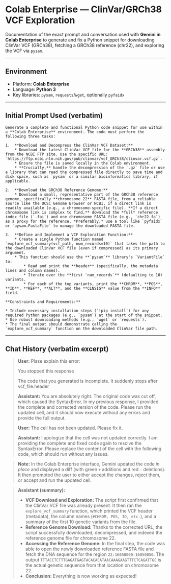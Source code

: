 # Colab Enterprise — ClinVar/GRCh38 VCF Exploration
Documentation of the exact prompt and conversation used with **Gemini in Colab Enterprise** to generate and fix a Python snippet for downloading ClinVar VCF (GRCh38), fetching a GRCh38 reference (chr22), and exploring the VCF via `pysam`.

---

## Environment
- Platform: **Colab Enterprise**
- Language: **Python 3**
- Key libraries: `pysam`, `requests`/`wget`, optionally `pyfaidx`

---

## Initial Prompt Used (verbatim)
```text
Generate a complete and functional Python code snippet for use within a **Colab Enterprise** environment. The code must perform the following three tasks:

1.  **Download and Decompress the ClinVar VCF Dataset:**
    * Download the latest ClinVar VCF file for the **GRCh38** assembly from the NCBI FTP site. Use the specific URL: `https://ftp.ncbi.nlm.nih.gov/pub/clinvar/vcf_GRCh38/clinvar.vcf.gz`.
    * Ensure the file is saved locally in the Colab environment.
    * **Crucially,** handle the decompression of the `.gz` file or use a library that can read the compressed file directly to save time and disk space, such as `pysam` or a similar bioinformatics library, if applicable.

2.  **Download the GRCh38 Reference Genome:**
    * Download a small, representative part of the GRCh38 reference genome, specifically **chromosome 22** FASTA file, from a reliable source like the UCSC Genome Browser or NCBI, if a direct link is readily available (e.g., a chromosome-specific file). **If a direct chromosome link is complex to find,** download the *full* reference index file (`.fai`) and one chromosome FASTA file (e.g., `chr22.fa`) as a proxy for the reference. *Preferably,* use a tool like `pyfaidx` or `pysam.FastaFile` to manage the downloaded FASTA file.

3.  **Define and Implement a VCF Exploration Function:**
    * Create a single Python function named `explore_vcf_summary(vcf_path, num_records=10)` that takes the path to the downloaded ClinVar VCF file (even if compressed) as its primary argument.
    * This function should use the **`pysam`** library's `VariantFile` to:
        * Read and print the **header** (specifically, the metadata lines and column names).
        * Iterate over the **first `num_records`** (defaulting to 10) variants.
        * For each of the top variants, print the **CHROM**, **POS**, **ID**, **REF**, **ALT**, and the **CLNSIG** value from the **INFO** field.

**Constraints and Requirements:**

* Include necessary installation steps (`!pip install`) for any required Python packages (e.g., `pysam`) at the start of the snippet.
* Use robust downloading methods (e.g., `wget` or `requests`).
* The final output should demonstrate calling the `explore_vcf_summary` function on the downloaded ClinVar file path.
```

---

## Chat History (verbatim excerpt)
> **User:** Plase explain this error:
>
> You stopped this response
>
> The code that you generated is incomplete. It suddenly stops after vcf_file.header
>
> **Assistant:** You are absolutely right. The original code was cut off, which caused the SyntaxError. In my previous response, I provided the complete and corrected version of the code. Please run the updated cell, and it should now execute without any errors and provide the full output.
>
> **User:** The cell has not been updated. Please fix it.
>
> **Assistant:** I apologize that the cell was not updated correctly. I am providing the complete and fixed code again to resolve the SyntaxError. Please replace the content of the cell with the following code, which should run without any issues.

> **Note:** In the Colab Enterprise interface, Gemini updated the code *in place* and displayed a diff (with green `+` additions and red `-` deletions). It then prompted the user to either accept the changes, reject them, or accept and run the updated cell.

> **Assistant (summary):**
> - **VCF Download and Exploration:** The script first confirmed that the ClinVar VCF file was already present. It then ran the `explore_vcf_summary` function, which printed the VCF header (metadata), the column names (`#CHROM, POS, ID, etc.`), and a summary of the first 10 genetic variants from the file.
> - **Reference Genome Download:** Thanks to the corrected URL, the script successfully downloaded, decompressed, and indexed the reference genome file for chromosome 22.
> - **Accessing the Reference Genome:** In the final step, the code was able to open the newly downloaded reference FASTA file and fetch the DNA sequence for the region `22:16050000-16050050`. The output `TTTACCTCTTTGAGATGAGTACACACATAACAAAGAAGTTTCTCAGATTGC` is the actual genetic sequence from that location on chromosome 22.
> - **Conclusion:** Everything is now working as expected!
